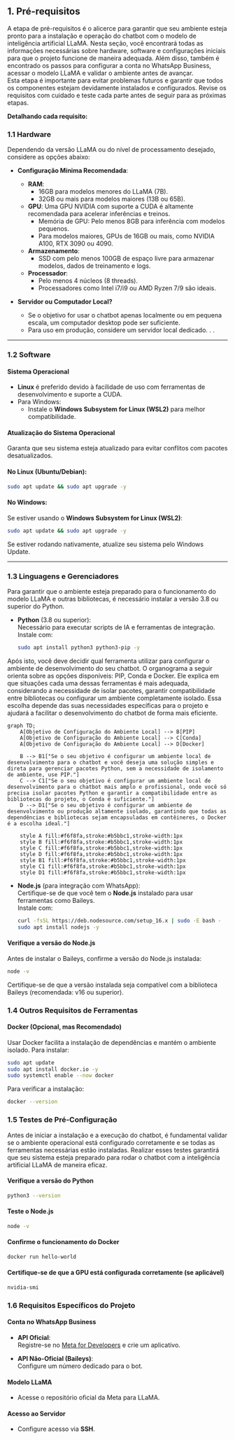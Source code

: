 ## **1. Pré-requisitos**

A etapa de pré-requisitos é o alicerce para garantir que seu ambiente esteja pronto para a instalação e operação do chatbot com o modelo de inteligência artificial LLaMA. Nesta seção, você encontrará todas as informações necessárias sobre hardware, software e configurações iniciais para que o projeto funcione de maneira adequada. Além disso, também é encontrado os passos para configurar a conta no WhatsApp Business, acessar o modelo LLaMA e validar o ambiente antes de avançar.  
Esta etapa é importante para evitar problemas futuros e garantir que todos os componentes estejam devidamente instalados e configurados. Revise os requisitos com cuidado e teste cada parte antes de seguir para as próximas etapas.

**Detalhando cada requisito:**

### **1.1 Hardware**

Dependendo da versão LLaMA ou do nível de processamento desejado, considere as opções abaixo:

- **Configuração Mínima Recomendada**:
  - **RAM**: 
    - 16GB para modelos menores do LLaMA (7B).
    - 32GB ou mais para modelos maiores (13B ou 65B).
  - **GPU**: Uma GPU NVIDIA com suporte a CUDA é altamente recomendada para acelerar inferências e treinos.
    - Memória de GPU: Pelo menos 8GB para inferência com modelos pequenos.
    - Para modelos maiores, GPUs de 16GB ou mais, como NVIDIA A100, RTX 3090 ou 4090.
  - **Armazenamento**:
    - SSD com pelo menos 100GB de espaço livre para armazenar modelos, dados de treinamento e logs.
  - **Processador**:
    - Pelo menos 4 núcleos (8 threads).
    - Processadores como Intel i7/i9 ou AMD Ryzen 7/9 são ideais.

- **Servidor ou Computador Local?**
  - Se o objetivo for usar o chatbot apenas localmente ou em pequena escala, um computador desktop pode ser suficiente.
  - Para uso em produção, considere um servidor local dedicado.
.
.
---
### **1.2 Software**

#### **Sistema Operacional**

- **Linux** é preferido devido à facilidade de uso com ferramentas de desenvolvimento e suporte a CUDA.  
- Para Windows:  
  - Instale o **Windows Subsystem for Linux (WSL2)** para melhor compatibilidade.

#### **Atualização do Sistema Operacional**

Garanta que seu sistema esteja atualizado para evitar conflitos com pacotes desatualizados.

#### **No Linux (Ubuntu/Debian):**
```bash
sudo apt update && sudo apt upgrade -y
```

#### **No Windows:**
Se estiver usando o **Windows Subsystem for Linux (WSL2)**:
```bash
sudo apt update && sudo apt upgrade -y
```

Se estiver rodando nativamente, atualize seu sistema pelo Windows Update.

---
### **1.3 Linguagens e Gerenciadores**

Para garantir que o ambiente esteja preparado para o funcionamento do modelo LLaMA e outras bibliotecas, é necessário instalar a versão 3.8 ou superior do Python.
- **Python** (3.8 ou superior):  
Necessário para executar scripts de IA e ferramentas de integração.  
Instale com:
  ```bash
  sudo apt install python3 python3-pip -y
  ```

Após isto, você deve decidir qual ferramenta utilizar para configurar o ambiente de desenvolvimento do seu chatbot. O organograma a seguir orienta sobre as opções disponíveis: PIP, Conda e Docker. Ele explica em que situações cada uma dessas ferramentas é mais adequada, considerando a necessidade de isolar pacotes, garantir compatibilidade entre bibliotecas ou configurar um ambiente completamente isolado. Essa escolha depende das suas necessidades específicas para o projeto e ajudará a facilitar o desenvolvimento do chatbot de forma mais eficiente.

```mermaid
graph TD;
    A[Objetivo de Configuração do Ambiente Local] --> B[PIP]
    A[Objetivo de Configuração do Ambiente Local] --> C[Conda]
    A[Objetivo de Configuração do Ambiente Local] --> D[Docker]

    B --> B1["Se o seu objetivo é configurar um ambiente local de desenvolvimento para o chatbot e você deseja uma solução simples e direta para gerenciar pacotes Python, sem a necessidade de isolamento de ambiente, use PIP."]
    C --> C1["Se o seu objetivo é configurar um ambiente local de desenvolvimento para o chatbot mais amplo e profissional, onde você só precisa isolar pacotes Python e garantir a compatibilidade entre as bibliotecas do projeto, o Conda é suficiente."]
    D --> D1["Se o seu objetivo é configurar um ambiente de desenvolvimento ou produção altamente isolado, garantindo que todas as dependências e bibliotecas sejam encapsuladas em contêineres, o Docker é a escolha ideal."]
    
    style A fill:#f6f8fa,stroke:#b5bbc1,stroke-width:1px
    style B fill:#f6f8fa,stroke:#b5bbc1,stroke-width:1px
    style C fill:#f6f8fa,stroke:#b5bbc1,stroke-width:1px
    style D fill:#f6f8fa,stroke:#b5bbc1,stroke-width:1px
    style B1 fill:#f6f8fa,stroke:#b5bbc1,stroke-width:1px
    style C1 fill:#f6f8fa,stroke:#b5bbc1,stroke-width:1px
    style D1 fill:#f6f8fa,stroke:#b5bbc1,stroke-width:1px
```






- **Node.js** (para integração com WhatsApp):  
  Certifique-se de que você tem o **Node.js** instalado para usar ferramentas como Baileys.  
  Instale com:
  ```bash
  curl -fsSL https://deb.nodesource.com/setup_16.x | sudo -E bash -
  sudo apt install nodejs -y
  ```

#### **Verifique a versão do Node.js**  
Antes de instalar o Baileys, confirme a versão do Node.js instalada:
```bash
node -v
```

Certifique-se de que a versão instalada seja compatível com a biblioteca Baileys (recomendada: v16 ou superior).


### **1.4 Outros Requisitos de Ferramentas**

#### **Docker (Opcional, mas Recomendado)**

Usar Docker facilita a instalação de dependências e mantém o ambiente isolado. Para instalar:
```bash
sudo apt update
sudo apt install docker.io -y
sudo systemctl enable --now docker
```

Para verificar a instalação:
```bash
docker --version
```


### **1.5 Testes de Pré-Configuração**

Antes de iniciar a instalação e a execução do chatbot, é fundamental validar se o ambiente operacional está configurado corretamente e se todas as ferramentas necessárias estão instaladas. Realizar esses testes garantirá que seu sistema esteja preparado para rodar o chatbot com a inteligência artificial LLaMA de maneira eficaz.


#### **Verifique a versão do Python**
```bash
python3 --version
```

#### **Teste o Node.js**
```bash
node -v
```

#### **Confirme o funcionamento do Docker**
```bash
docker run hello-world
```

#### **Certifique-se de que a GPU está configurada corretamente (se aplicável)**
```bash
nvidia-smi
```


### **1.6 Requisitos Específicos do Projeto**

#### **Conta no WhatsApp Business**
- **API Oficial**:  
  Registre-se no [Meta for Developers](https://developers.facebook.com/) e crie um aplicativo.  

- **API Não-Oficial (Baileys)**:  
  Configure um número dedicado para o bot.

#### **Modelo LLaMA**
- Acesse o repositório oficial da Meta para LLaMA.  

#### **Acesso ao Servidor**
- Configure acesso via **SSH**.

